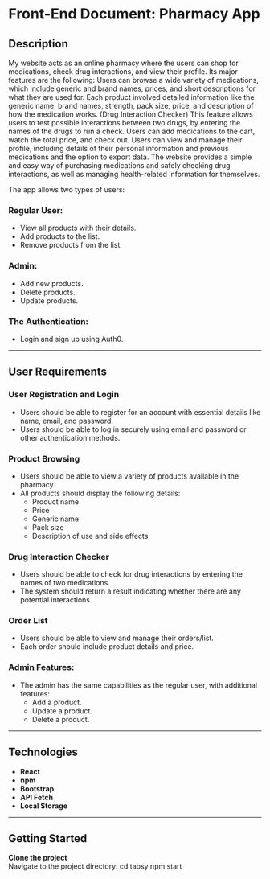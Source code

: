 # Front-End Document: Pharmacy App

## Description

My website acts as an online pharmacy where the users can shop for medications, check drug interactions, and view their profile. Its major features are the following: Users can browse a wide variety of medications, which include generic and brand names, prices, and short descriptions for what they are used for. Each product involved detailed information like the generic name, brand names, strength, pack size, price, and description of how the medication works. (Drug Interaction Checker) This feature allows users to test possible interactions between two drugs, by entering the names of the drugs to run a check. Users can add medications to the cart, watch the total price, and check out. Users can view and manage their profile, including details of their personal information and previous medications and the option to export data. The website provides a simple and easy way of purchasing medications and safely checking drug interactions, as well as managing health-related information for themselves.

The app allows two types of users:

### Regular User:
- View all products with their details.
- Add products to the list.
- Remove products from the list.

### Admin:
- Add new products.
- Delete products.
- Update products.

### The Authentication:
- Login and sign up using Auth0.

---

## User Requirements

### User Registration and Login
- Users should be able to register for an account with essential details like name, email, and password.
- Users should be able to log in securely using email and password or other authentication methods.

### Product Browsing
- Users should be able to view a variety of products available in the pharmacy.
- All products should display the following details:
  - Product name
  - Price
  - Generic name
  - Pack size
  - Description of use and side effects

### Drug Interaction Checker
- Users should be able to check for drug interactions by entering the names of two medications.
- The system should return a result indicating whether there are any potential interactions.

### Order List
- Users should be able to view and manage their orders/list.
- Each order should include product details and price.

### Admin Features:
- The admin has the same capabilities as the regular user, with additional features:
  - Add a product.
  - Update a product.
  - Delete a product.

---

## Technologies

- **React**
- **npm**
- **Bootstrap**
- **API Fetch**
- **Local Storage**

---

## Getting Started

**Clone the project**  
   Navigate to the project directory: cd tabsy
   npm start
